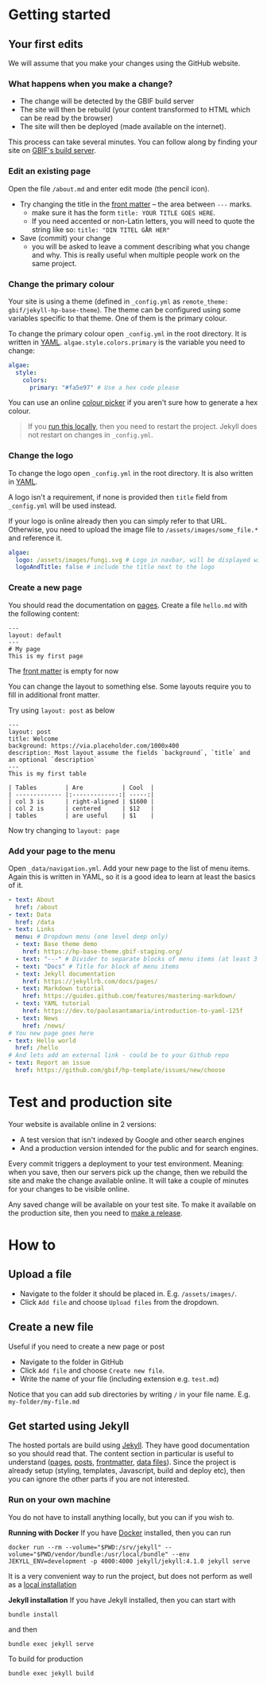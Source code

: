 
# Getting started

## Your first edits
We will assume that you make your changes using the GitHub website.

### What happens when you make a change?
* The change will be detected by the GBIF build server
* The site will then be rebuild (your content transformed to HTML which can be read by the browser) 
* The site will then be deployed (made available on the internet).

This process can take several minutes. You can follow along by finding your site on [GBIF's build server](https://builds.gbif.org/view/Hosted%20Portals/).

### Edit an existing page
Open the file `/about.md` and enter edit mode (the pencil icon).

* Try changing the title in the [front matter](https://jekyllrb.com/docs/front-matter/) – the area between `---` marks.
  * make sure it has the form `title: YOUR TITLE GOES HERE`.
  * If you need accented or non-Latin letters, you will need to quote the string like so: `title: "DIN TITEL GÅR HER"`
* Save (commit) your change
  * you will be asked to leave a comment describing what you change and why. This is really useful when multiple people work on the same project.

### Change the primary colour
Your site is using a theme (defined in `_config.yml` as `remote_theme: gbif/jekyll-hp-base-theme`).  The theme can be configured using some variables specific to that theme. One of them is the primary colour.

To change the primary colour open `_config.yml` in the root directory. It is written in [YAML](https://dev.to/paulasantamaria/introduction-to-yaml-125f). `algae.style.colors.primary` is the variable you need to change:
```YAML
algae:
  style:
    colors:
      primary: "#fa5e97" # Use a hex code please
```
You can use an online [colour picker](https://www.google.com/search?q=colour+picker) if you aren't sure how to generate a hex colour.

> If you [run this locally](#run-on-your-own-machine), then you need to restart the project. Jekyll does not restart on changes in `_config.yml`.

### Change the logo
To change the logo open `_config.yml` in the root directory. It is also written in [YAML](https://dev.to/paulasantamaria/introduction-to-yaml-125f).

A logo isn't a requirement, if none is provided then `title` field from `_config.yml` will be used instead.

If your logo is online already then you can simply refer to that URL. Otherwise, you need to upload the image file to `/assets/images/some_file.*` and reference it. 
```YAML
algae:
  logo: /assets/images/fungi.svg # Logo in navbar, will be displayed with 28px height
  logoAndTitle: false # include the title next to the logo
```

### Create a new page
You should read the documentation on [pages](https://jekyllrb.com/docs/pages/). Create a file `hello.md` with the following content:
```
---
layout: default
---
# My page
This is my first page
```
The [front matter](https://jekyllrb.com/docs/front-matter/) is empty for now

You can change the layout to something else. Some layouts require you to fill in additional front matter.

Try using `layout: post` as below
```
---
layout: post
title: Welcome
background: https://via.placeholder.com/1000x400
description: Most layout assume the fields `background`, `title` and an optional `description`
---
This is my first table

| Tables        | Are           | Cool  |
| ------------- |:-------------:| -----:|
| col 3 is      | right-aligned | $1600 |
| col 2 is      | centered      | $12   |
| tables        | are useful    | $1    |
```

Now try changing to `layout: page`

### Add your page to the menu
Open `_data/navigation.yml`. Add your new page to the list of menu items. Again this is written in YAML, so it is a good idea to learn at least the basics of it.
```YAML
- text: About
  href: /about
- text: Data
  href: /data
- text: Links
  menu: # Dropdown menu (one level deep only)
  - text: Base theme demo
    href: https://hp-base-theme.gbif-staging.org/
  - text: "---" # Divider to separate blocks of menu items (at least 3 "-")
  - text: "Docs" # Title for block of menu items
  - text: Jekyll documentation
    href: https://jekyllrb.com/docs/pages/
  - text: Markdown tutorial
    href: https://guides.github.com/features/mastering-markdown/
  - text: YAML tutorial
    href: https://dev.to/paulasantamaria/introduction-to-yaml-125f
  - text: News
    href: /news/
# You new page goes here
- text: Hello world
  href: /hello
# And lets add an external link - could be to your Github repo
- text: Report an issue
  href: https://github.com/gbif/hp-template/issues/new/choose
```

# Test and production site
Your website is available online in 2 versions:

* A test version that isn't indexed by Google and other search engines
* And a production version intended for the public and for search engines. 

Every commit triggers a deployment to your test environment. Meaning: when you save, then our servers pick up the change, then we rebuild the site and make the change available online. It will take a couple of minutes for your changes to be visible online.

Any saved change will be available on your test site. To make it available on the production site, then you need to [make a release](https://docs.github.com/en/github/administering-a-repository/managing-releases-in-a-repository).

# How to 

## Upload a file
* Navigate to the folder it should be placed in. E.g. `/assets/images/`.
* Click `Add file` and choose `Upload files` from the dropdown.

## Create a new file
Useful if you need to create a new page or post
* Navigate to the folder in GitHub
* Click `Add file` and choose `Create new file`.
* Write the name of your file (including extension e.g. `test.md`)

Notice that you can add sub directories by writing `/` in your file name. E.g. `my-folder/my-file.md`

## Get started using Jekyll
The hosted portals are build using [Jekyll](https://jekyllrb.com). They have good documentation so you should read that. The content section in particular is useful to understand ([pages](https://jekyllrb.com/docs/pages/), [posts](https://jekyllrb.com/docs/posts/), [frontmatter](https://jekyllrb.com/docs/front-matter/), [data files](https://jekyllrb.com/docs/datafiles/)). Since the project is already setup (styling, templates, Javascript, build and deploy etc), then you can ignore the other parts if you are not interested.

### Run on your own machine
You do not have to install anything locally, but you can if you wish to.

**Running with Docker**
If you have [Docker](https://www.docker.com/) installed, then you can run

```
docker run --rm --volume="$PWD:/srv/jekyll" --volume="$PWD/vendor/bundle:/usr/local/bundle" --env JEKYLL_ENV=development -p 4000:4000 jekyll/jekyll:4.1.0 jekyll serve
```

It is a very convenient way to run the project, but does not perform as well as a [local installation](https://jekyllrb.com/)

**Jekyll installation**
If you have Jekyll installed, then you can start with
```
bundle install
```
and then
```
bundle exec jekyll serve
```
To build for production
```
bundle exec jekyll build
```
